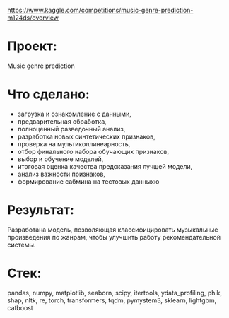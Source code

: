 https://www.kaggle.com/competitions/music-genre-prediction-m124ds/overview

# Проект:
Music genre prediction


# Что сделано:
- загрузка и ознакомление с данными,
- предварительная обработка,
- полноценный разведочный анализ,
- разработка новых синтетических признаков,
- проверка на мультиколлинеарность,
- отбор финального набора обучающих признаков,
- выбор и обучение моделей,
- итоговая оценка качества предсказания лучшей модели,
- анализ важности признаков,
- формирование сабмина на тестовых данныхю


# Результат:
Разработана модель, позволяющая классифицировать музыкальные произведения по жанрам, чтобы улучшить работу рекомендательной системы.


# Стек:
pandas,
numpy,
matplotlib,
seaborn,
scipy,
itertools,
ydata_profiling,
phik,
shap,
nltk,
re,
torch,
transformers,
tqdm,
pymystem3,
sklearn,
lightgbm,
catboost
